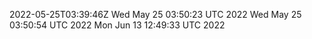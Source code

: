 2022-05-25T03:39:46Z
Wed May 25 03:50:23 UTC 2022
Wed May 25 03:50:54 UTC 2022
Mon Jun 13 12:49:33 UTC 2022
